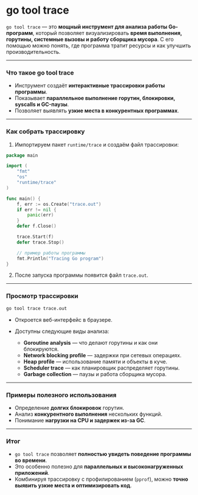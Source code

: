 # go tool trace

`go tool trace` — это **мощный инструмент для анализа работы Go-программ**, который позволяет визуализировать **время выполнения, горутины, системные вызовы и работу сборщика мусора**. С его помощью можно понять, где программа тратит ресурсы и как улучшить производительность.

---

### Что такое go tool trace

* Инструмент создаёт **интерактивные трассировки работы программы**.
* Показывает **параллельное выполнение горутин, блокировки, syscalls и GC-паузы**.
* Позволяет выявлять **узкие места в конкурентных программах**.

---

### Как собрать трассировку

1. Импортируем пакет `runtime/trace` и создаём файл трассировки:

```go
package main

import (
    "fmt"
    "os"
    "runtime/trace"
)

func main() {
    f, err := os.Create("trace.out")
    if err != nil {
        panic(err)
    }
    defer f.Close()

    trace.Start(f)
    defer trace.Stop()

    // пример работы программы
    fmt.Println("Tracing Go program")
}
```

2. После запуска программы появится файл `trace.out`.

---

### Просмотр трассировки

```bash
go tool trace trace.out
```

* Откроется веб-интерфейс в браузере.
* Доступны следующие виды анализа:

  * **Goroutine analysis** — что делают горутины и как они блокируются.
  * **Network blocking profile** — задержки при сетевых операциях.
  * **Heap profile** — использование памяти и объекты в куче.
  * **Scheduler trace** — как планировщик распределяет горутины.
  * **Garbage collection** — паузы и работа сборщика мусора.

---

### Примеры полезного использования

* Определение **долгих блокировок** горутин.
* Анализ **конкурентного выполнения** нескольких функций.
* Понимание **нагрузки на CPU и задержек из-за GC**.

---

### Итог

* `go tool trace` позволяет **полностью увидеть поведение программы во времени**.
* Это особенно полезно для **параллельных и высоконагруженных приложений**.
* Комбинируя трассировку с профилированием (`pprof`), можно **точно выявить узкие места и оптимизировать код**.